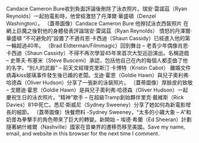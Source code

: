 Candace Cameron Bure收到負面評論後刪除了泳衣照片。瑞安·雷諾茲（Ryan Reynolds）一起拍電影時，他曾經激怒了丹澤爾·華盛頓（Denzel Washington）。 （蓋蒂圖像）Candace Cameron Bure 他擦拭泳衣西裝照片    在網上巨魔之後對他的身體發表評論瑞安·雷諾茲（Ryan Reynolds） 憤怒的丹澤爾·華盛頓    “不可避免的”設置了不適肖恩·卡西迪（Shaun Cassidy）已經進入他的第一輪超過40年。 （Brad Eldterman/Filmmagic）回到舞台 – 老青少年偶像肖恩·卡西迪（Shaun Cassidy）不得不再次學習45年來首次大型巡迴演出。名稱遊戲 – 史蒂夫·布塞米（Steve Buscemi）承認，包括他自己在內的每個人都歪曲了他的名字。“別人的武器” – 前天文經理克里斯汀·卡博特（Kristin Cabot） 離婚文件 病毒kiss玻璃事件發生後已婚的老闆。戈迪·霍恩（Goldie Hawn）與兒子奧利弗·哈德森（Oliver Hudson）分享了一張新的泳裝照片。 （蓋蒂圖像）厚臉皮的致敬 – 戈爾迪·霍恩（Goldie Hawn）是與兒子奧利弗·哈德森（Oliver Hudson）一起慶祝生日的泳衣照片。“精神”歌手 – 在超級Tramp創始夥伴里克·戴維斯（Rick Davies）81中死亡。悉尼·斯威尼（Sydney Sweeney）分享了她如何為新電影增長的細節。 （蓋蒂圖像）快餐燃料 -Sydney Sweeney，“太多的小雞大象 –  A”和奶昔為拳擊手的角色帶來了巨大的轉變。新開始 – 埃德·希蘭（Ed Sheeran）計劃隨著納什維爾（Nashville）國家在音樂界的遷移而移至美國。Save my name, email, and website in this browser for the next time I comment.